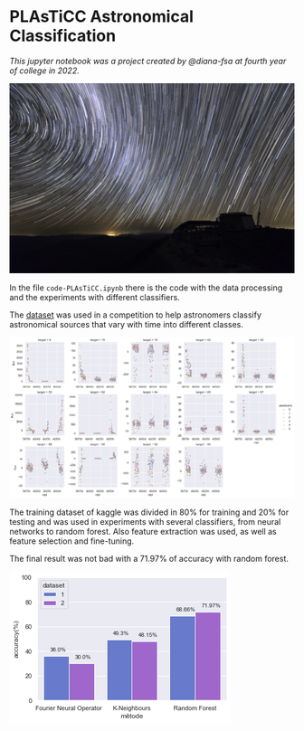 # PLAsTiCC Astronomical Classification

*This jupyter notebook was a project created by @diana-fsa at fourth year of college in 2022.*

![Image1](https://github.com/diana-fsa/PLAsTICC/blob/main/img/kaggle_plasticc.png)

In the file `code-PLAsTiCC.ipynb` there is the code with the data processing and the experiments with different classifiers.

The [dataset](https://www.kaggle.com/competitions/PLAsTiCC-2018/overview) was used in a competition to help astronomers classify astronomical sources that vary with time into different classes. 

![Image2](https://github.com/diana-fsa/PLAsTICC/blob/main/img/flux.png)

The training dataset of kaggle was divided in 80% for training and 20% for testing and was used in experiments with several classifiers, from neural networks to random forest. Also feature extraction was used, as well as feature selection and fine-tuning.

The final result was not bad with a 71.97% of accuracy with random forest.

![Image3](https://github.com/diana-fsa/PLAsTICC/blob/main/img/acc.png)



